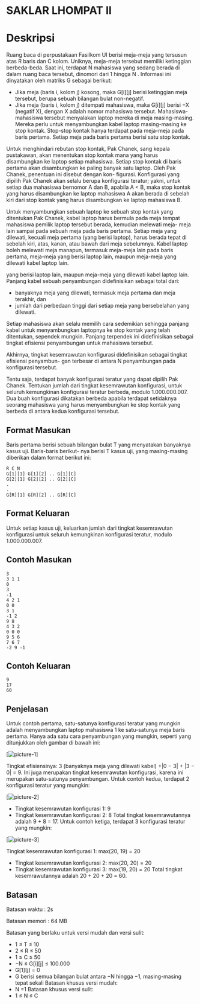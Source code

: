 # SAKLAR LHOMPAT II

# Deskripsi
Ruang baca di perpustakaan Fasilkom UI berisi meja-meja yang tersusun atas R baris dan C kolom.
Uniknya, meja-meja tersebut memiliki ketinggian berbeda-beda. Saat ini, terdapat N mahasiswa yang
sedang berada di dalam ruang baca tersebut, dinomori dari 1 hingga N . Informasi ini dinyatakan oleh
matriks G sebagai berikut:
- Jika meja (baris i, kolom j) kosong, maka G[i][j] berisi ketinggian meja tersebut, berupa sebuah
bilangan bulat non-negatif.
- Jika meja (baris i, kolom j) ditempati mahasiswa, maka G[i][j] berisi −X (negatif X), dengan X
adalah nomor mahasiswa tersebut.
Mahasiswa-mahasiswa tersebut menyalakan laptop mereka di meja masing-masing. Mereka perlu untuk
menyambungkan kabel laptop masing-masing ke stop kontak. Stop-stop kontak hanya terdapat pada
meja-meja pada baris pertama. Setiap meja pada baris pertama berisi satu stop kontak.

Untuk menghindari rebutan stop kontak, Pak Chanek, sang kepala pustakawan, akan menentukan stop
kontak mana yang harus disambungkan ke laptop setiap mahasiswa. Setiap stop kontak di baris pertama
akan disambungkan ke paling banyak satu laptop. Oleh Pak Chanek, penentuan ini disebut dengan kon-
figurasi. Konfigurasi yang dipilih Pak Chanek akan selalu berupa konfigurasi teratur; yakni, untuk
setiap dua mahasiswa bernomor A dan B, apabila A < B, maka stop kontak yang harus disambungkan
ke laptop mahasiswa A akan berada di sebelah kiri dari stop kontak yang harus disambungkan ke laptop
mahasiswa B.

Untuk menyambungkan sebuah laptop ke sebuah stop kontak yang ditentukan Pak Chanek, kabel laptop
harus bermula pada meja tempat mahasiswa pemilik laptop tersebut berada, kemudian melewati meja-
meja lain sampai pada sebuah meja pada baris pertama. Setiap meja yang dilewati, kecuali meja pertama
(yang berisi laptop), harus berada tepat di sebelah kiri, atas, kanan, atau bawah dari meja sebelumnya.
Kabel laptop boleh melewati meja manapun, termasuk meja-meja lain pada baris pertama, meja-meja
yang berisi laptop lain, maupun meja-meja yang dilewati kabel laptop lain.

yang berisi laptop lain, maupun meja-meja yang dilewati kabel laptop lain.
Panjang kabel sebuah penyambungan didefinisikan sebagai total dari:
- banyaknya meja yang dilewati, termasuk meja pertama dan meja terakhir, dan
- jumlah dari perbedaan tinggi dari setiap meja yang bersebelahan yang dilewati.

Setiap mahasiswa akan selalu memilih cara sedemikian sehingga panjang kabel untuk menyambungkan
laptopnya ke stop kontak yang telah ditentukan, sependek mungkin. Panjang terpendek ini didefinisikan
sebagai tingkat efisiensi penyambungan untuk mahasiswa tersebut.

Akhirnya, tingkat kesemrawutan konfigurasi didefinisikan sebagai tingkat efisiensi penyambun-
gan terbesar di antara N penyambungan pada konfigurasi tersebut.

Tentu saja, terdapat banyak konfigurasi teratur yang dapat dipilih Pak Chanek. Tentukan jumlah
dari tingkat kesemrawutan konfigurasi, untuk seluruh kemungkinan konfigurasi teratur berbeda, modulo
1.000.000.007. Dua buah konfigurasi dikatakan berbeda apabila terdapat setidaknya seorang mahasiswa
yang harus menyambungkan ke stop kontak yang berbeda di antara kedua konfigurasi tersebut.

## Format Masukan
Baris pertama berisi sebuah bilangan bulat T yang menyatakan banyaknya kasus uji. Baris-baris berikut-
nya berisi T kasus uji, yang masing-masing diberikan dalam format berikut ini:

    R C N
    G[1][1] G[1][2] .. G[1][C]
    G[2][1] G[2][2] .. G[2][C]
    .
    .
    G[R][1] G[R][2] .. G[R][C]

## Format Keluaran
Untuk setiap kasus uji, keluarkan jumlah dari tingkat kesemrawutan konfigurasi untuk seluruh
kemungkinan konfigurasi teratur, modulo 1.000.000.007.

## Contoh Masukan

    3
    3 1 1
    0
    3
    -1
    4 2 1
    0 0
    3 1
    -1 2
    9 8
    4 3 2
    0 0 0
    9 5 6
    7 6 7
    -2 9 -1

## Contoh Keluaran

    9
    17
    60

## Penjelasan
Untuk contoh pertama, satu-satunya konfigurasi teratur yang mungkin adalah menyambungkan laptop mahasiswa 1 ke satu-satunya meja baris pertama. Hanya ada satu cara penyambungan yang mungkin, seperti yang ditunjukkan oleh gambar di bawah ini:

[![picture-1](https://raw.githubusercontent.com/ajisubarkah/programming-event/master/src/saklarLhompatII-1.jpg)]

Tingkat efisiensinya: 3 (banyaknya meja yang dilewati kabel) +|0 − 3| + |3 − 0| = 9. Ini juga merupakan
tingkat kesemrawutan konfigurasi, karena ini merupakan satu-satunya penyambungan.
Untuk contoh kedua, terdapat 2 konfigurasi teratur yang mungkin:

[![picture-2](https://raw.githubusercontent.com/ajisubarkah/programming-event/master/src/saklarLhompatII-2.jpg)]

- Tingkat kesemrawutan konfigurasi 1: 9
- Tingkat kesemrawutan konfigurasi 2: 8
Total tingkat kesemrawutannya adalah 9 + 8 = 17.
Untuk contoh ketiga, terdapat 3 konfigurasi teratur yang mungkin:

[![picture-3](https://raw.githubusercontent.com/ajisubarkah/programming-event/master/src/saklarLhompatII-3.jpg)]

Tingkat kesemrawutan konfigurasi 1: max(20, 19) = 20
- Tingkat kesemrawutan konfigurasi 2: max(20, 20) = 20
- Tingkat kesemrawutan konfigurasi 3: max(19, 20) = 20
Total tingkat kesemrawutannya adalah 20 + 20 + 20 = 60.

## Batasan
Batasan waktu : 2s

Batasan memori : 64 MB

Batasan yang berlaku untuk versi mudah dan versi sulit:
- 1 ≤ T ≤ 10
- 2 ≤ R ≤ 50
- 1 ≤ C ≤ 50
- −N ≤ G[i][j] ≤ 100.000
- G[1][j] = 0
- G berisi semua bilangan bulat antara −N hingga −1, masing-masing tepat sekali
Batasan khusus versi mudah:
- N =1
Batasan khusus versi sulit:
- 1 ≤ N ≤ C
